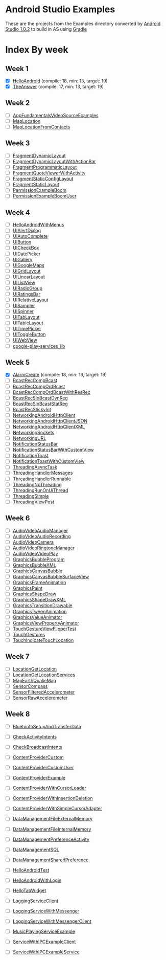 Android Studio Examples
=============================

These are the projects from the Examples directory
converted by [Android Studio 1.0.2][android-studio] to build in
AS using [Gradle][gradle]

[android-studio]: http://developer.android.com/tools/studio/index.html
[gradle]: https://www.gradle.org/


# Index By week

## Week 1

  - [X] [HelloAndroid](./HelloAndroid/) (compile: 18, min: 13, target: 19)
  - [X] [TheAnswer](./TheAnswer/) (compile: 17, min: 13, target: 19)

## Week 2

  - [ ] [AppFundamentalsVideoSourceExamples](./AppFundamentalsVideoSourceExamples/)
  - [ ] [MapLocation](./MapLocation/)
  - [ ] [MapLocationFromContacts](./MapLocationFromContacts/)

## Week 3

  - [ ] [FragmentDynamicLayout](./FragmentDynamicLayout/)
  - [ ] [FragmentDynamicLayoutWithActionBar](./FragmentDynamicLayoutWithActionBar/)
  - [ ] [FragmentProgrammaticLayout](./FragmentProgrammaticLayout/)
  - [ ] [FragmentQuoteViewerWithActivity](./FragmentQuoteViewerWithActivity/)
  - [ ] [FragmentStaticConfigLayout](./FragmentStaticConfigLayout/)
  - [ ] [FragmentStaticLayout](./FragmentStaticLayout/)
  - [ ] [PermissionExampleBoom](./PermissionExampleBoom/)
  - [ ] [PermissionExampleBoomUser](./PermissionExampleBoomUser/)

## Week 4

  - [ ] [HelloAndroidWithMenus](./HelloAndroidWithMenus/)
  - [ ] [UIAlertDialog](./UIAlertDialog/)
  - [ ] [UIAutoComplete](./UIAutoComplete/)
  - [ ] [UIButton](./UIButton/)
  - [ ] [UICheckBox](./UICheckBox/)
  - [ ] [UIDatePicker](./UIDatePicker/)
  - [ ] [UIGallery](./UIGallery/)
  - [ ] [UIGoogleMaps](./UIGoogleMaps/)
  - [ ] [UIGridLayout](./UIGridLayout/)
  - [ ] [UILinearLayout](./UILinearLayout/)
  - [ ] [UIListView](./UIListView/)
  - [ ] [UIRadioGroup](./UIRadioGroup/)
  - [ ] [UIRatingsBar](./UIRatingsBar/)
  - [ ] [UIRelativeLayout](./UIRelativeLayout/)
  - [ ] [UISampler](./UISampler/)
  - [ ] [UISpinner](./UISpinner/)
  - [ ] [UITabLayout](./UITabLayout/)
  - [ ] [UITableLayout](./UITableLayout/)
  - [ ] [UITimePicker](./UITimePicker/)
  - [ ] [UIToggleButton](./UIToggleButton/)
  - [ ] [UIWebView](./UIWebView/)
  - [ ] [google-play-services_lib](./google-play-services_lib/)

## Week 5

  - [X] [AlarmCreate](./AlarmCreate/) (compile: 18, min: 16, target: 19)
  - [ ] [BcastRecCompBcast](./BcastRecCompBcast/)
  - [ ] [BcastRecCompOrdBcast](./BcastRecCompOrdBcast/)
  - [ ] [BcastRecCompOrdBcastWithResRec](./BcastRecCompOrdBcastWithResRec/)
  - [ ] [BcastRecSinBcastDynReg](./BcastRecSinBcastDynReg/)
  - [ ] [BcastRecSinBcastStatReg](./BcastRecSinBcastStatReg/)
  - [ ] [BcastRecStickyInt](./BcastRecStickyInt/)
  - [ ] [NetworkingAndroidHttpClient](./NetworkingAndroidHttpClient/)
  - [ ] [NetworkingAndroidHttpClientJSON](./NetworkingAndroidHttpClientJSON/)
  - [ ] [NetworkingAndroidHttpClientXML](./NetworkingAndroidHttpClientXML/)
  - [ ] [NetworkingSockets](./NetworkingSockets/)
  - [ ] [NetworkingURL](./NetworkingURL/)
  - [ ] [NotificationStatusBar](./NotificationStatusBar/)
  - [ ] [NotificationStatusBarWithCustomView](./NotificationStatusBarWithCustomView/)
  - [ ] [NotificationToast](./NotificationToast/)
  - [ ] [NotificationToastWithCustomView](./NotificationToastWithCustomView/)
  - [ ] [ThreadingAsyncTask](./ThreadingAsyncTask/)
  - [ ] [ThreadingHandlerMessages](./ThreadingHandlerMessages/)
  - [ ] [ThreadingHandlerRunnable](./ThreadingHandlerRunnable/)
  - [ ] [ThreadingNoThreading](./ThreadingNoThreading/)
  - [ ] [ThreadingRunOnUiThread](./ThreadingRunOnUiThread/)
  - [ ] [ThreadingSimple](./ThreadingSimple/)
  - [ ] [ThreadingViewPost](./ThreadingViewPost/)

## Week 6

  - [ ] [AudioVideoAudioManager](./AudioVideoAudioManager/)
  - [ ] [AudioVideoAudioRecording](./AudioVideoAudioRecording/)
  - [ ] [AudioVideoCamera](./AudioVideoCamera/)
  - [ ] [AudioVideoRingtoneManager](./AudioVideoRingtoneManager/)
  - [ ] [AudioVideoVideoPlay](./AudioVideoVideoPlay/)
  - [ ] [GraphicsBubbleProgram](./GraphicsBubbleProgram/)
  - [ ] [GraphicsBubbleXML](./GraphicsBubbleXML/)
  - [ ] [GraphicsCanvasBubble](./GraphicsCanvasBubble/)
  - [ ] [GraphicsCanvasBubbleSurfaceView](./GraphicsCanvasBubbleSurfaceView/)
  - [ ] [GraphicsFrameAnimation](./GraphicsFrameAnimation/)
  - [ ] [GraphicsPaint](./GraphicsPaint/)
  - [ ] [GraphicsShapeDraw](./GraphicsShapeDraw/)
  - [ ] [GraphicsShapeDrawXML](./GraphicsShapeDrawXML/)
  - [ ] [GraphicsTransitionDrawable](./GraphicsTransitionDrawable/)
  - [ ] [GraphicsTweenAnimation](./GraphicsTweenAnimation/)
  - [ ] [GraphicsValueAnimator](./GraphicsValueAnimator/)
  - [ ] [GraphicsViewPropertyAnimator](./GraphicsViewPropertyAnimator/)
  - [ ] [TouchGestureViewFlipperTest](./TouchGestureViewFlipperTest/)
  - [ ] [TouchGestures](./TouchGestures/)
  - [ ] [TouchIndicateTouchLocation](./TouchIndicateTouchLocation/)

## Week 7

  - [ ] [LocationGetLocation](./LocationGetLocation/)
  - [ ] [LocationGetLocationServices](./LocationGetLocationServices/)
  - [ ] [MapEarthQuakeMap](./MapEarthQuakeMap/)
  - [ ] [SensorCompass](./SensorCompass/)
  - [ ] [SensorFilteredAccelerometer](./SensorFilteredAccelerometer/)
  - [ ] [SensorRawAccelerometer](./SensorRawAccelerometer/)

## Week 8

  - [ ] [BluetoothSetupAndTransferData](./BluetoothSetupAndTransferData/)
  - [ ] [CheckActivityIntents](./CheckActivityIntents/)
  - [ ] [CheckBroadcastIntents](./CheckBroadcastIntents/)
  - [ ] [ContentProviderCustom](./ContentProviderCustom/)
  - [ ] [ContentProviderCustomUser](./ContentProviderCustomUser/)
  - [ ] [ContentProviderExample](./ContentProviderExample/)
  - [ ] [ContentProviderWithCursorLoader](./ContentProviderWithCursorLoader/)
  - [ ] [ContentProviderWithInsertionDeletion](./ContentProviderWithInsertionDeletion/)
  - [ ] [ContentProviderWithSimpleCursorAdapter](./ContentProviderWithSimpleCursorAdapter/)
  - [ ] [DataManagementFileExternalMemory](./DataManagementFileExternalMemory/)
  - [ ] [DataManagementFileInternalMemory](./DataManagementFileInternalMemory/)
  - [ ] [DataManagementPreferenceActivity](./DataManagementPreferenceActivity/)
  - [ ] [DataManagementSQL](./DataManagementSQL/)
  - [ ] [DataManagementSharedPreference](./DataManagementSharedPreference/)
  - [ ] [HelloAndroidTest](./HelloAndroidTest/)
  - [ ] [HelloAndroidWithLogin](./HelloAndroidWithLogin/)
  - [ ] [HelloTabWidget](./HelloTabWidget/)
  - [ ] [LoggingServiceClient](./LoggingServiceClient/)
  - [ ] [LoggingServiceWithMessenger](./LoggingServiceWithMessenger/)
  - [ ] [LoggingServiceWithMessengerClient](./LoggingServiceWithMessengerClient/)
  - [ ] [MusicPlayingServiceExample](./MusicPlayingServiceExample/)
  - [ ] [ServiceWithIPCExampleClient](./ServiceWithIPCExampleClient/)
  - [ ] [ServiceWithIPCExampleService](./ServiceWithIPCExampleService/)

